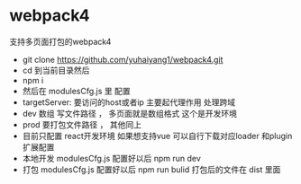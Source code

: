 # webpack4
支持多页面打包的webpack4  
* git clone https://github.com/yuhaiyang1/webpack4.git  
* cd 到当前目录然后 
* npm i   
* 然后在 modulesCfg.js 里 配置  
* targetServer: 要访问的host或者ip 主要起代理作用 处理跨域  
* dev 数组 写文件路径 ， 多页面就是数组格式 这个是开发环境   
* prod 要打包文件路径 ， 其他同上 
* 目前只配置 react开发环境 如果想支持vue 可以自行下载对应loader 和plugin 扩展配置    
* 本地开发 modulesCfg.js 配置好以后 npm run dev  
* 打包 modulesCfg.js 配置好以后 npm run bulid 打包后的文件在 dist 里面  





